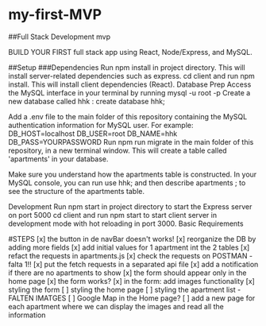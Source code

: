 # my-first-MVP

##Full Stack Development mvp

BUILD YOUR FIRST full stack app using React, Node/Express, and MySQL.

##Setup
###Dependencies
Run npm install in project directory. This will install server-related dependencies such as express.
cd client and run npm install. This will install client dependencies (React).
Database Prep
Access the MySQL interface in your terminal by running mysql -u root -p
Create a new database called hhk
: create database hhk;

Add a .env file to the main folder of this repository containing the MySQL authentication information for MySQL user. For example:
DB_HOST=localhost
DB_USER=root
DB_NAME=hhk
DB_PASS=YOURPASSWORD
Run npm run migrate in the main folder of this repository, in a new terminal window. This will create a table called 'apartments' in your database.

Make sure you understand how the apartments
table is constructed. In your MySQL console, you can run use hhk; and then describe apartments
; to see the structure of the apartments
table.

Development
Run npm start in project directory to start the Express server on port 5000
cd client and run npm start to start client server in development mode with hot reloading in port 3000.
Basic Requirements

#STEPS
[x] the button in de navBar doesn't works!
[x] reorganize the DB by adding more fields
[x] add initial values for 1 apartment int the 2 tables
[x] refact the requests in apartments.js
[x] check the requests on POSTMAN - falta 1!!
[x] put the fetch requests in a separated api file
[x] add a notification if there are no apartments to show
[x] the form should appear only in the home page
[x] the form works?
[x] in the form: add images functionality
[x] styling the form
[ ] styling the home page
[ ] styling the apartment list - FALTEN IMATGES
[ ] Google Map in the Home page?
[ ] add a new page for each apartment where we can display the images and read all the information
